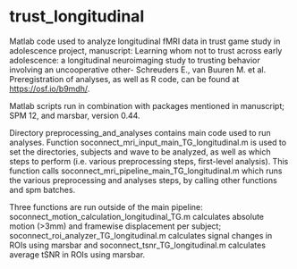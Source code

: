 # trust_longitudinal

Matlab code used to analyze longitudinal fMRI data in trust game study in adolescence project, manuscript: Learning whom not to trust across early adolescence: a longitudinal neuroimaging study to trusting behavior involving an uncooperative other- Schreuders E., van Buuren M. et al.
Preregistration of analyses, as well as R code, can be found at  https://osf.io/b9mdh/. 

Matlab scripts run in combination with packages mentioned in manuscript; SPM 12, and marsbar, version 0.44.

Directory preprocessing_and_analyses contains main code used to run analyses. Function soconnect_mri_input_main_TG_longitudinal.m is used to set the directories, subjects and wave to be analyzed, as well as which steps to perform (i.e. various preprocessing steps, first-level analysis). This function calls soconnect_mri_pipeline_main_TG_longitudinal.m which runs the various preprocessing and analyses steps, by calling other functions and spm batches.

Three functions are run outside of the main pipeline: soconnect_motion_calculation_longitudinal_TG.m calculates absolute motion (>3mm) and framewise displacement per subject; soconnect_roi_analyzer_TG_longitudinal.m calculates signal changes in ROIs using marsbar and soconnect_tsnr_TG_longitudinal.m calculates average tSNR in ROIs using marsbar.
